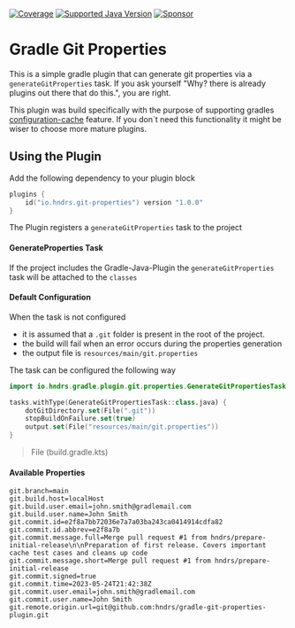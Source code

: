 [![Coverage](https://img.shields.io/sonar/coverage/hndrs_gradle-git-properties-plugin?server=https%3A%2F%2Fsonarcloud.io&style=for-the-badge)](https://sonarcloud.io/dashboard?id=hndrs_gradle-publishing-info-plugin)
[![Supported Java Version](https://img.shields.io/badge/Supported%20Java%20Version-17%2B-informational?style=for-the-badge)]()
[![Sponsor](https://img.shields.io/static/v1?logo=GitHub&label=Sponsor&message=%E2%9D%A4&color=ff69b4&style=for-the-badge)](https://github.com/sponsors/marvinschramm)

# Gradle Git Properties

This is a simple gradle plugin that can generate git properties via a `generateGitProperties` task.
If you ask yourself "Why? there is already plugins out there that do this.", you are right.

This plugin was build specifically with the purpose of supporting
gradles [configuration-cache](https://docs.gradle.org/8.1.1/userguide/configuration_cache.html) feature.
If you don`t need this functionality it might be wiser to choose more mature plugins.

## Using the Plugin

Add the following dependency to your plugin block

```kotlin
plugins {
    id("io.hndrs.git-properties") version "1.0.0"
}
```

The Plugin registers a ```generateGitProperties``` task to the project

#### GenerateProperties Task

If the project includes the Gradle-Java-Plugin the `generateGitProperties` task will be attached to the
`classes`

#### Default Configuration

When the task is not configured

- it is assumed that a `.git` folder is present in the root of the project.
- the build will fail when an error occurs during the properties generation
- the output file is `resources/main/git.properties`

The task can be configured the following way

```kotlin
import io.hndrs.gradle.plugin.git.properties.GenerateGitPropertiesTask

tasks.withType(GenerateGitPropertiesTask::class.java) {
    dotGitDirectory.set(File(".git"))
    stopBuildOnFailure.set(true)
    output.set(File("resources/main/git.properties"))
}
```

> File (build.gradle.kts)

#### Available Properties

```properties
git.branch=main
git.build.host=localHost
git.build.user.email=john.smith@gradlemail.com
git.build.user.name=John Smith
git.commit.id=e2f8a7bb72036e7a7a03ba243ca0414914cdfa82
git.commit.id.abbrev=e2f8a7b
git.commit.message.full=Merge pull request #1 from hndrs/prepare-initial-release\n\nPreparation of first release. Covers important cache test cases and cleans up code
git.commit.message.short=Merge pull request #1 from hndrs/prepare-initial-release
git.commit.signed=true
git.commit.time=2023-05-24T21:42:38Z
git.commit.user.email=john.smith@gradlemail.com
git.commit.user.name=John Smith
git.remote.origin.url=git@github.com:hndrs/gradle-git-properties-plugin.git
```